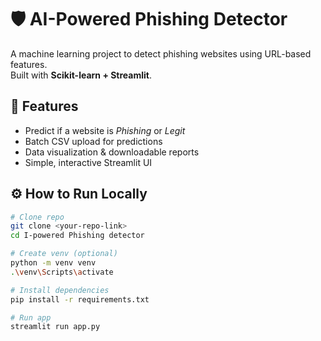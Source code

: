 # 🛡️ AI-Powered Phishing Detector

A machine learning project to detect phishing websites using URL-based features.  
Built with **Scikit-learn + Streamlit**.

## 🚀 Features
- Predict if a website is *Phishing* or *Legit*  
- Batch CSV upload for predictions  
- Data visualization & downloadable reports  
- Simple, interactive Streamlit UI  

## ⚙️ How to Run Locally
```bash
# Clone repo
git clone <your-repo-link>
cd I-powered Phishing detector

# Create venv (optional)
python -m venv venv
.\venv\Scripts\activate

# Install dependencies
pip install -r requirements.txt

# Run app
streamlit run app.py
